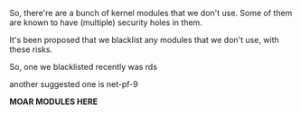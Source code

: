 So, there're are a bunch of kernel modules that we don't use. Some of them are known to have (multiple) security holes in them. 

It's been proposed that we blacklist any modules that we don't use, with these risks.

So, one we blacklisted recently was rds

another suggested one is net-pf-9

**MOAR MODULES HERE**
